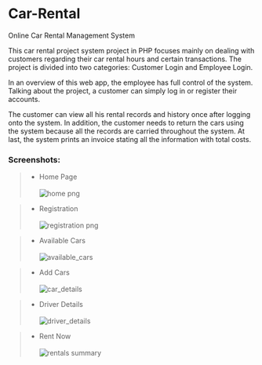 # Car-Rental
Online Car Rental Management System 

This car rental project system project in PHP focuses mainly on dealing with customers regarding their car rental hours and certain transactions.
The project is divided into two categories: Customer Login and Employee Login. 

In an overview of this web app, the employee has full control of the system. Talking about the project, a customer can simply log in or register their accounts. 

The customer can view all his rental records and history once after logging onto the system. In addition, the customer needs to return the cars using the system because all the records are carried throughout the system. At last, the system prints an invoice stating all the information with total costs.

### Screenshots:
> - Home Page <br></br>
![home png](https://user-images.githubusercontent.com/57502102/191541616-4fed59ef-4282-43fb-91bd-4e420a2a70d9.jpg)

> - Registration <br></br>
![registration png](https://user-images.githubusercontent.com/57502102/191577418-e40540cc-6e3c-40b0-8172-96bc9bb12224.png)

> - Available Cars <br></br>
![available_cars](https://user-images.githubusercontent.com/57502102/191576635-c1fcc507-4fcd-41d0-83b6-faf8db37ba75.png)

> - Add Cars <br></br>
![car_details](https://user-images.githubusercontent.com/57502102/191577023-9db2661b-30f7-49c3-ba9f-ec595d761c2b.jpg)

> - Driver Details <br></br>
![driver_details](https://user-images.githubusercontent.com/57502102/191577284-526089d5-efe8-49c3-9c70-156a75ef2e4c.png)

> - Rent Now <br></br>
> ![rentals summary](https://user-images.githubusercontent.com/57502102/191577685-290b5a65-d24b-4ac4-b0a6-3a2f39d70346.png)


